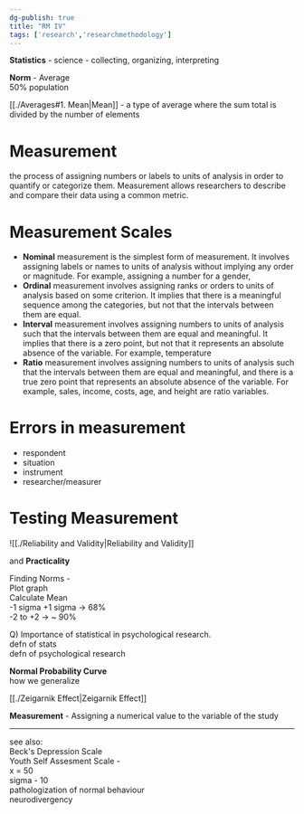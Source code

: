 ```yaml
---  
dg-publish: true  
title: "RM IV"  
tags: ['research','researchmethodology']  
---  
```

  
**Statistics** - science - collecting, organizing, interpreting  
  
**Norm** - Average  
50% population  
  
[[./Averages#1. Mean|Mean]] - a type of average where the sum total is divided by the number of elements  
  
  
# Measurement  
the process of assigning numbers or labels to units of analysis in order to quantify or categorize them. Measurement allows researchers to describe and compare their data using a common metric.  
  
# Measurement Scales  
  
-   **Nominal** measurement is the simplest form of measurement. It involves assigning labels or names to units of analysis without implying any order or magnitude. For example, assigning a number for a gender,   
-   **Ordinal** measurement involves assigning ranks or orders to units of analysis based on some criterion. It implies that there is a meaningful sequence among the categories, but not that the intervals between them are equal.  
-   **Interval** measurement involves assigning numbers to units of analysis such that the intervals between them are equal and meaningful. It implies that there is a zero point, but not that it represents an absolute absence of the variable. For example, temperature  
-   **Ratio** measurement involves assigning numbers to units of analysis such that the intervals between them are equal and meaningful, and there is a true zero point that represents an absolute absence of the variable. For example, sales, income, costs, age, and height are ratio variables.  
  
  
  
# Errors in measurement  
- respondent  
- situation  
- instrument   
- researcher/measurer  
  
# Testing Measurement  
![[./Reliability and Validity|Reliability and Validity]]  
  
and **Practicality**  
  
Finding Norms -   
Plot graph  
Calculate Mean  
-1 sigma  +1 sigma -> 68%   
-2 to +2 -> ~ 90%   
  
Q) Importance of statistical in psychological research.   
defn of stats  
defn of psychological research  
  
  
**Normal Probability Curve**  
how we generalize  
  
[[./Zeigarnik Effect|Zeigarnik Effect]]   
  
**Measurement** - Assigning a numerical value to the variable of the study   
   
  
---  
see also:  
Beck's Depression Scale  
Youth Self Assesment Scale -   
	x = 50  
	sigma - 10  
pathologization of normal behaviour   
neurodivergency  
